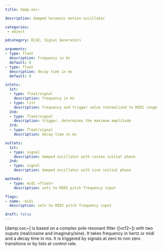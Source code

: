 ```yaml
---
title: damp.osc~

description: damped harmonic motion oscillator

categories:
 - object

pdcategory: ELSE, Signal Generators

arguments:
- type: float
  description: frequency in Hz
  default: 0
- type: float
  description: decay time in ms
  default: 0

inlets:
  1st:
  - type: float/signal
    description: frequency in Hz
  - type: list
    description: frequency and trigger value (normalized to MIDI range)
  2nd:
  - type: float/signal
    description: trigger, determines the maximum amplitude
  3rd:
  - type: float/signal
    description: decay time in ms

outlets:
  1st:
  - type: signal
    description: damped oscillator with cosine initial phase
  2nd:
  - type: signal
    description: damped oscillator with sine initial phase

methods:
  - type: midi <float>
    description: sets to MIDI pitch frequency input

flags:
- name: -midi
  description: sets to MIDI pitch frequency input

draft: false
---
```

[damp.osc~] is based on a complex pole resonant filter ([vcf2~]) with two ouputs (real/cosine and imaginary/sine). It takes frequency in hertz or midi and a decay time in ms. It is triggered by signals at zero to non zero transitions or by lists at control rate.

